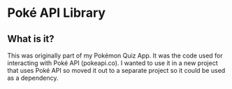 # Poké API Library

## What is it?
This was originally part of my Pokémon Quiz App.
It was the code used for interacting with Poké API (pokeapi.co).
I wanted to use it in a new project that uses Poké API so moved it out to a 
separate project so it could be used as a dependency.
